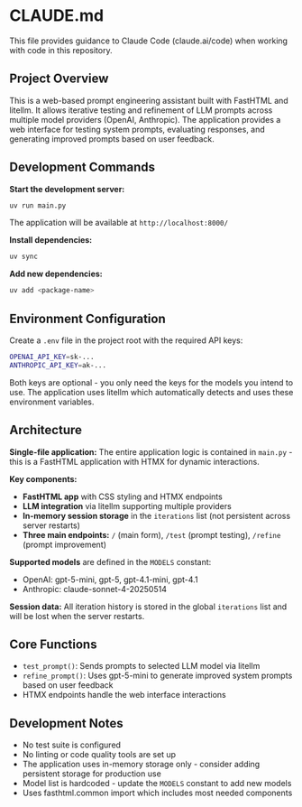 # CLAUDE.md

This file provides guidance to Claude Code (claude.ai/code) when working with code in this repository.

## Project Overview

This is a web-based prompt engineering assistant built with FastHTML and litellm. It allows iterative testing and refinement of LLM prompts across multiple model providers (OpenAI, Anthropic). The application provides a web interface for testing system prompts, evaluating responses, and generating improved prompts based on user feedback.

## Development Commands

**Start the development server:**
```bash
uv run main.py
```
The application will be available at `http://localhost:8000/`

**Install dependencies:**
```bash
uv sync
```

**Add new dependencies:**
```bash
uv add <package-name>
```

## Environment Configuration

Create a `.env` file in the project root with the required API keys:
```bash
OPENAI_API_KEY=sk-...
ANTHROPIC_API_KEY=ak-...
```

Both keys are optional - you only need the keys for the models you intend to use. The application uses litellm which automatically detects and uses these environment variables.

## Architecture

**Single-file application:** The entire application logic is contained in `main.py` - this is a FastHTML application with HTMX for dynamic interactions.

**Key components:**
- **FastHTML app** with CSS styling and HTMX endpoints
- **LLM integration** via litellm supporting multiple providers
- **In-memory session storage** in the `iterations` list (not persistent across server restarts)
- **Three main endpoints:** `/` (main form), `/test` (prompt testing), `/refine` (prompt improvement)

**Supported models** are defined in the `MODELS` constant:
- OpenAI: gpt-5-mini, gpt-5, gpt-4.1-mini, gpt-4.1  
- Anthropic: claude-sonnet-4-20250514

**Session data:** All iteration history is stored in the global `iterations` list and will be lost when the server restarts.

## Core Functions

- `test_prompt()`: Sends prompts to selected LLM model via litellm
- `refine_prompt()`: Uses gpt-5-mini to generate improved system prompts based on user feedback
- HTMX endpoints handle the web interface interactions

## Development Notes

- No test suite is configured
- No linting or code quality tools are set up
- The application uses in-memory storage only - consider adding persistent storage for production use
- Model list is hardcoded - update the `MODELS` constant to add new models
- Uses fasthtml.common import which includes most needed components